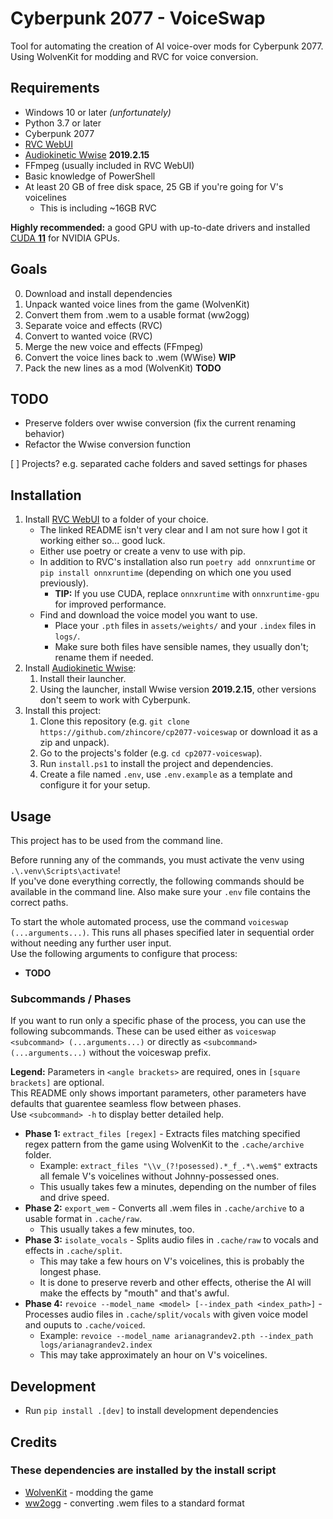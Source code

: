# Cyberpunk 2077 - VoiceSwap

Tool for automating the creation of AI voice-over mods for Cyberpunk 2077.  
Using WolvenKit for modding and RVC for voice conversion.

## Requirements

- Windows 10 or later _(unfortunately)_
- Python 3.7 or later
- Cyberpunk 2077
- [RVC WebUI](https://github.com/RVC-Project/Retrieval-based-Voice-Conversion-WebUI/blob/main/docs/en/README.en.md)
- [Audiokinetic Wwise](https://www.audiokinetic.com/en/products/wwise) **2019.2.15**
- FFmpeg (usually included in RVC WebUI)
- Basic knowledge of PowerShell
- At least 20 GB of free disk space, 25 GB if you're going for V's voicelines
  - This is including ~16GB RVC

**Highly recommended:** a good GPU with up-to-date drivers and installed [CUDA **11**](https://developer.nvidia.com/cuda-11-8-0-download-archive) for NVIDIA GPUs.

## Goals

0. Download and install dependencies
1. Unpack wanted voice lines from the game (WolvenKit)
2. Convert them from .wem to a usable format (ww2ogg)
3. Separate voice and effects (RVC)
4. Convert to wanted voice (RVC)
5. Merge the new voice and effects (FFmpeg)
6. Convert the voice lines back to .wem (WWise) **WIP**
7. Pack the new lines as a mod (WolvenKit) **TODO**

## TODO

- Preserve folders over wwise conversion (fix the current renaming behavior)
- Refactor the Wwise conversion function

[ ] Projects? e.g. separated cache folders and saved settings for phases

## Installation

1. Install [RVC WebUI](https://github.com/RVC-Project/Retrieval-based-Voice-Conversion-WebUI/blob/main/docs/en/README.en.md) to a folder of your choice.
   - The linked README isn't very clear and I am not sure how I got it working either so... good luck.
   - Either use poetry or create a venv to use with pip.
   - In addition to RVC's installation also run `poetry add onnxruntime` or `pip install onnxruntime` (depending on which one you used previously).
     - **TIP:** If you use CUDA, replace `onnxruntime` with `onnxruntime-gpu` for improved performance.
   - Find and download the voice model you want to use.
     - Place your `.pth` files in `assets/weights/` and your `.index` files in `logs/`.
     - Make sure both files have sensible names, they usually don't; rename them if needed.
2. Install [Audiokinetic Wwise](https://www.audiokinetic.com/en/products/wwise):
   1. Install their launcher.
   2. Using the launcher, install Wwise version **2019.2.15**, other versions don't seem to work with Cyberpunk.
3. Install this project:
   1. Clone this repository (e.g. `git clone https://github.com/zhincore/cp2077-voiceswap` or download it as a zip and unpack).
   2. Go to the projects's folder (e.g. `cd cp2077-voiceswap`).
   3. Run `install.ps1` to install the project and dependencies.
   4. Create a file named `.env`, use `.env.example` as a template and configure it for your setup.

## Usage

This project has to be used from the command line.

Before running any of the commands, you must activate the venv using `.\.venv\Scripts\activate`!  
If you've done everything correctly, the following commands should be available in the command line.
Also make sure your `.env` file contains the correct paths.

To start the whole automated process, use the command `voiceswap (...arguments...)`.
This runs all phases specified later in sequential order without needing any further user input.  
Use the following arguments to configure that process:

- **TODO**

### Subcommands / Phases

If you want to run only a specific phase of the process, you can use the following subcommands.
These can be used either as `voiceswap <subcommand> (...arguments...)` or directly as `<subcommand> (...arguments...)` without the voiceswap prefix.

**Legend:** Parameters in `<angle brackets>` are required, ones in `[square brackets]` are optional.  
This README only shows important parameters, other parameters have defaults that guarentee seamless flow between phases.  
Use `<subcommand> -h` to display better detailed help.

- **Phase 1:** `extract_files [regex]` - Extracts files matching specified regex pattern from the game using WolvenKit to the `.cache/archive` folder.
  - Example: `extract_files "\\v_(?!posessed).*_f_.*\.wem$"` extracts all female V's voicelines without Johnny-possessed ones.
  - This usually takes few a minutes, depending on the number of files and drive speed.
- **Phase 2:** `export_wem` - Converts all .wem files in `.cache/archive` to a usable format in `.cache/raw`.
  - This usually takes a few minutes, too.
- **Phase 3:** `isolate_vocals` - Splits audio files in `.cache/raw` to vocals and effects in `.cache/split`.
  - This may take a few hours on V's voicelines, this is probably the longest phase.
  - It is done to preserve reverb and other effects, otherise the AI will make the effects by "mouth" and that's awful.
- **Phase 4:** `revoice --model_name <model> [--index_path <index_path>]` - Processes audio files in `.cache/split/vocals` with given voice model and ouputs to `.cache/voiced`.
  - Example: `revoice --model_name arianagrandev2.pth --index_path logs/arianagrandev2.index`
  - This may take approximately an hour on V's voicelines.

## Development

- Run `pip install .[dev]` to install development dependencies

## Credits

### These dependencies are installed by the install script

- [WolvenKit](https://github.com/WolvenKit/WolvenKit) - modding the game
- [ww2ogg](https://github.com/hcs64/ww2ogg) - converting .wem files to a standard format
